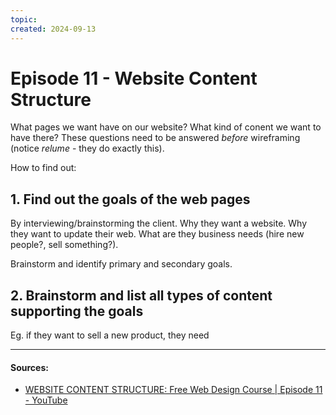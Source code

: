 ```yaml
---
topic: 
created: 2024-09-13
---
```


# Episode 11 - Website Content Structure

What pages we want have on our website? What kind of conent we want to have there?
These questions need to be answered *before* wireframing (notice *relume* - they do exactly this).

How to find out:

## 1. Find out the goals of the web pages

By interviewing/brainstorming the client. Why they want a website. Why they want to update their web. What are they business needs (hire new people?, sell something?).

Brainstorm and identify primary and secondary goals.

## 2.  Brainstorm and list all types of content supporting the goals

Eg. if they want to sell a new product, they need


___
#### Sources:
- [WEBSITE CONTENT STRUCTURE: Free Web Design Course | Episode 11 - YouTube](https://www.youtube.com/watch?v=8A6MxYNooYA&list=PLXC_gcsKLD6n7p6tHPBxsKjN5hA_quaPI&index=12)